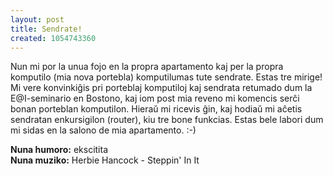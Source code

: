```yaml
---
layout: post
title: Sendrate!
created: 1054743360
---
```

Nun mi por la unua fojo en la propra apartamento kaj per la propra komputilo (mia nova portebla) komputilumas tute sendrate.  Estas tre mirige!  Mi vere konvinkiĝis pri porteblaj komputiloj kaj sendrata retumado dum la E@I-seminario en Bostono, kaj iom post mia reveno mi komencis serĉi bonan porteblan komputilon.  Hieraŭ mi ricevis ĝin, kaj hodiaŭ mi aĉetis sendratan enkursigilon (router), kiu tre bone funkcias.  Estas bele labori dum mi sidas en la salono de mia apartamento.  :-)

**Nuna humoro:** ekscitita  
**Nuna muziko:** Herbie Hancock - Steppin' In It
